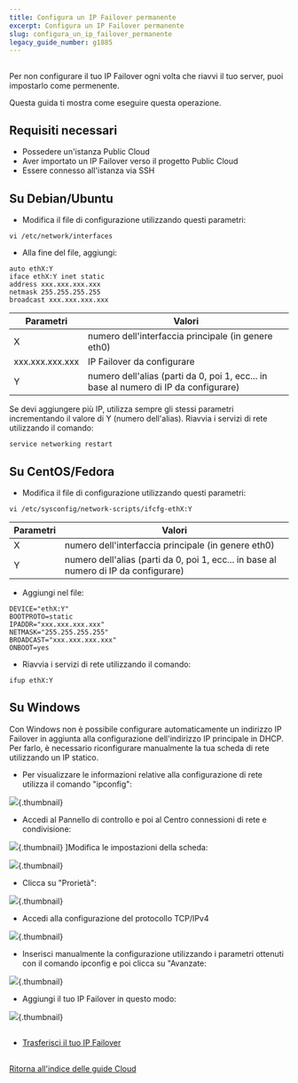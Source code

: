 ```yaml
---
title: Configura un IP Failover permanente
excerpt: Configura un IP Failover permanente
slug: configura_un_ip_failover_permanente
legacy_guide_number: g1885
---
```



## 
Per non configurare il tuo IP Failover ogni volta che riavvi il tuo server, puoi impostarlo come permenente.

Questa guida ti mostra come eseguire questa operazione.


## Requisiti necessari

- Possedere un'istanza Public Cloud
- Aver importato un IP Failover verso il progetto Public Cloud
- Essere connesso all'istanza via SSH




## Su Debian/Ubuntu

- Modifica il file di configurazione utilizzando questi parametri:

```
vi /etc/network/interfaces
```


- Alla fine del file, aggiungi:

```
auto ethX:Y
iface ethX:Y inet static
address xxx.xxx.xxx.xxx
netmask 255.255.255.255
broadcast xxx.xxx.xxx.xxx
```



|Parametri|Valori|
|---|---|
|X|numero dell'interfaccia principale (in genere eth0)|
|xxx.xxx.xxx.xxx|IP Failover da configurare|
|Y|numero dell'alias (parti da 0, poi 1, ecc... in base al numero di IP da configurare)|


Se devi aggiungere più IP, utilizza sempre gli stessi parametri incrementando il valore di Y (numero dell'alias).
Riavvia i servizi di rete utilizzando il comando:

```
service networking restart
```




## Su CentOS/Fedora

- Modifica il file di configurazione utilizzando questi parametri:

```
vi /etc/sysconfig/network-scripts/ifcfg-ethX:Y
```



|Parametri|Valori|
|---|---|
|X|numero dell'interfaccia principale (in genere eth0)|
|Y|numero dell'alias (parti da 0, poi 1, ecc... in base al numero di IP da configurare)|



- Aggiungi nel file:

```
DEVICE="ethX:Y"
BOOTPROTO=static
IPADDR="xxx.xxx.xxx.xxx"
NETMASK="255.255.255.255"
BROADCAST="xxx.xxx.xxx.xxx"
ONBOOT=yes
```


- Riavvia i servizi di rete utilizzando il comando:

```
ifup ethX:Y
```





## Su Windows
Con Windows non è possibile configurare automaticamente un indirizzo IP Failover in aggiunta alla configurazione dell'indirizzo IP principale in DHCP.
Per farlo, è necessario riconfigurare manualmente la tua scheda di rete utilizzando un IP statico.


- Per visualizzare le informazioni relative alla configurazione di rete utilizza il comando "ipconfig":



![](images/img_3545.jpg){.thumbnail}

- Accedi al Pannello di controllo e poi al Centro connessioni di rete e condivisione:



![](images/img_3543.jpg){.thumbnail}
]Modifica le impostazioni della scheda:

![](images/img_3544.jpg){.thumbnail}

- Clicca su "Prorietà":



![](images/img_3546.jpg){.thumbnail}

- Accedi alla configurazione del protocollo TCP/IPv4



![](images/img_3547.jpg){.thumbnail}

- Inserisci manualmente la configurazione utilizzando i parametri ottenuti con il comando ipconfig e poi clicca su "Avanzate:



![](images/img_3548.jpg){.thumbnail}

- Aggiungi il tuo IP Failover in questo modo:



![](images/img_3551.jpg){.thumbnail}


## 

- [Trasferisci il tuo IP Failover]({legacy}1890)




## 
[Ritorna all'indice delle guide Cloud]({legacy}1785)

